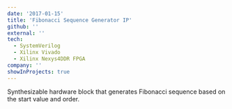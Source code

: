 ```yaml
---
date: '2017-01-15'
title: 'Fibonacci Sequence Generator IP'
github: ''
external: ''
tech:
  - SystemVerilog
  - Xilinx Vivado
  - Xilinx Nexys4DDR FPGA
company: ''
showInProjects: true
---
```


Synthesizable hardware block that generates Fibonacci sequence based on the start value and order.
